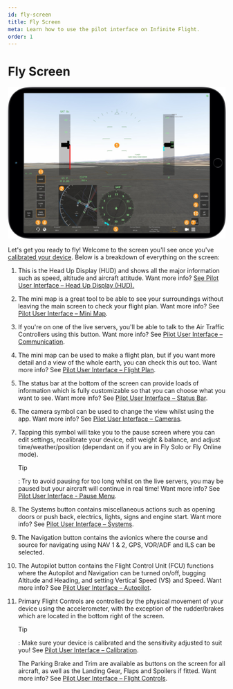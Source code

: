 ```yaml
---
id: fly-screen
title: Fly Screen
meta: Learn how to use the pilot interface on Infinite Flight.
order: 1
---
```


# Fly Screen

![Fly Screen](_images/manual/frames/hud-screen.jpg)



Let&#39;s get you ready to fly! Welcome to the screen you&#39;ll see once you&#39;ve [calibrated your device](/guide/manual/pilot-user-interface/calibration). Below is a breakdown of everything on the screen:



1. This is the Head Up Display (HUD) and shows all the major information such as speed, altitude and aircraft attitude. Want more info? [See Pilot User Interface – Head Up Display (HUD).](/guide/manual/pilot-user-interface/hud)

   

2. The mini map is a great tool to be able to see your surroundings without leaving the main screen to check your flight plan. Want more info? See [Pilot User Interface – Mini Map](/guide/manual/pilot-user-interface/mini-map).

   

3. If you&#39;re on one of the live servers, you&#39;ll be able to talk to the Air Traffic Controllers using this button. Want more info? See [Pilot User Interface – Communication](/guide/manual/pilot-user-interface/communication).

   

4. The mini map can be used to make a flight plan, but if you want more detail and a view of the whole earth, you can check this out too. Want more info? See [Pilot User Interface – Flight Plan](/guide/manual/pilot-user-interface/flight-plan).

   

5. The status bar at the bottom of the screen can provide loads of information which is fully customizable so that you can choose what you want to see. Want more info? See [Pilot User Interface – Status Bar](/guide/manual/pilot-user-interface/status-bar).

   

6. The camera symbol can be used to change the view whilst using the app. Want more info? See [Pilot User Interface – Cameras](/guide/manual/pilot-user-interface/cameras).

   

7. Tapping this symbol will take you to the pause screen where you can edit settings, recalibrate your device, edit weight &amp; balance, and adjust time/weather/position (dependant on if you are in Fly Solo or Fly Online mode).

   

   Tip

   : Try to avoid pausing for too long whilst on the live servers, you may be paused but your aircraft will continue in real time! Want more info? See [Pilot User Interface - Pause Menu](/guide/manual/pilot-user-interface/pause-menu).

   

8. The Systems button contains miscellaneous actions such as opening doors or push back, electrics, lights, signs and engine start. Want more info? See [Pilot User Interface – Systems](/guide/manual/pilot-user-interface/systems).

   

9. The Navigation button contains the avionics where the course and source for navigating using NAV 1 &amp; 2, GPS, VOR/ADF and ILS can be selected.

   

10. The Autopilot button contains the Flight Control Unit (FCU) functions where the Autopilot and Navigation can be turned on/off, bugging Altitude and Heading, and setting Vertical Speed (VS) and Speed. Want more info? See [Pilot User Interface – Autopilot](/guide/manual/pilot-user-interface/autopilot).

    

11. Primary Flight Controls are controlled by the physical movement of your device using the accelerometer, with the exception of the rudder/brakes which are located in the bottom right of the screen.

    

    Tip

    : Make sure your device is calibrated and the sensitivity adjusted to suit you! See [Pilot User Interface – Calibration](/guide/manual/pilot-user-interface/calibration).

    

    The Parking Brake and Trim are available as buttons on the screen for all aircraft, as well as the Landing Gear, Flaps and Spoilers if fitted. Want more info? See [Pilot User Interface – Flight Controls](/guide/manual/pilot-user-interface/flight-controls).
